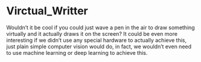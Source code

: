 # Virctual_Writter
Wouldn’t it be cool if you could just wave a pen in the air to draw something virtually and it actually draws it on the screen? It could be even more interesting if we didn’t use any special hardware to actually achieve this, just plain simple computer vision would do, in fact, we wouldn’t even need to use machine learning or deep learning to achieve this.
  
  
  
